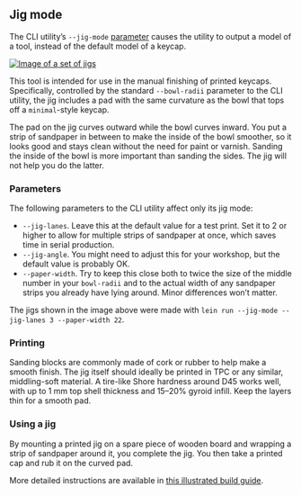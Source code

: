 ## Jig mode

The CLI utility’s `--jig-mode` [parameter](param.md) causes the utility to
output a model of a tool, instead of the default model of a keycap.

[![Image of a set of jigs](https://viktor.eikman.se/image/keycap-jigs-mounted-on-board/display)](https://viktor.eikman.se/image/keycap-jigs-mounted-on-board/)

This tool is intended for use in the manual finishing of printed keycaps.
Specifically, controlled by the standard `--bowl-radii` parameter to the CLI
utility, the jig includes a pad with the same curvature as the bowl that tops
off a `minimal`-style keycap.

The pad on the jig curves outward while the bowl curves inward.
You put a strip of sandpaper in between to make the inside of the bowl
smoother, so it looks good and stays clean without the need for paint or
varnish. Sanding the inside of the bowl is more important than sanding the
sides. The jig will not help you do the latter.

### Parameters

The following parameters to the CLI utility affect only its jig mode:

* `--jig-lanes`. Leave this at the default value for a test print. Set it to 2
  or higher to allow for multiple strips of sandpaper at once, which saves time
  in serial production.
* `--jig-angle`. You might need to adjust this for your workshop, but the
  default value is probably OK.
* `--paper-width`. Try to keep this close both to twice the size of the middle
  number in your `bowl-radii` and to the actual width of any sandpaper strips
  you already have lying around. Minor differences won’t matter.

The jigs shown in the image above were made with `lein run --jig-mode
--jig-lanes 3 --paper-width 22`.

### Printing

Sanding blocks are commonly made of cork or rubber to help make a smooth
finish. The jig itself should ideally be printed in TPC or any similar,
middling-soft material. A tire-like Shore hardness around D45 works well, with
up to 1 mm top shell thickness and 15–20% gyroid infill. Keep the layers thin
for a smooth pad.

### Using a jig

By mounting a printed jig on a spare piece of wooden board and wrapping a strip
of sandpaper around it, you complete the jig. You then take a printed cap and
rub it on the curved pad.

More detailed instructions are available in [this illustrated build guide](https://viktor.eikman.se/article/keycap-jig-build-guide/).

